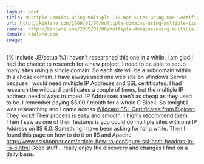 ```yaml
---
layout: post
title: Multiple Domains using Multiple IIS Web Sites using One Certificate and One IP Address
url: http://kinlane.com/2009/01/06/multiple-domains-using-multiple-iis-web-sites-using-one-certificate-and-one-ip-address/
source: http://kinlane.com/2009/01/06/multiple-domains-using-multiple-iis-web-sites-using-one-certificate-and-one-ip-address/
domain: kinlane.com
image: 
---
```

{% include JB/setup %}I haven't researched this one in a while, I am glad I had the chance to research for a new project. I need to be able to setup many sites using a single domain. So each site will be a subdomain within this chose domain. I have always used one web site on Windows Server because I would need multiple IP Addreses and SSL certificates. I had research the wildcard certificates a couple of times, but the multiple IP address need always trumped. IP Addresses aren't as cheap as they used to be. I remember paying $5.00 / month for a whole C Block. So tonight I was researching and I came across <a title="Wildcard SSL Certificates from Digicert" href="http://www.digicert.com" target="_blank">Wildcard SSL Certificates from Digicert</a>. They rock!! Their process is easy and smooth. I highly recommend them. Then I saw as one of their features is you could do multiple sites with one IP Address on IIS 6.0. Something I have been asking for for a while. Then I found this page on how to do it on IIS and Apache - <a href="http://www.sslshopper.com/article-how-to-configure-ssl-host-headers-in-iis-6.html">http://www.sslshopper.com/article-how-to-configure-ssl-host-headers-in-iis-6.html</a> Good stuff....really enjoy the discovery and changes I find on a daily basis.